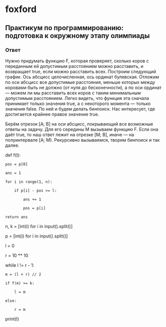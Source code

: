 # foxford
## Практикум по программированию: подготовка к окружному этапу олимпиады ##
### Ответ ###
Нужно придумать функцию F, которая проверяет, сколько коров с переданным ей допустимым расстоянием можно расставить, и возвращает true, если можно расставить всех. Построим следующий график. Ось абсцисс целочисленная, ось ординат булевская. Отложим по оси абсцисс все допустимые расстояния, меньше которых между коровами быть не должно (от нуля до бесконечности), а по оси ординат — можем ли мы расставить всех коров с таким минимальным допустимым расстоянием. Легко видеть, что функция эта сначала принимает только значения true, а с некоторого момента — только значения false. По ней и будем делать бинпоиск. Нас интересует, где достигается крайнее правое значение true.

Берём отрезок [A; B] на оси абсцисс, покрывающий все возможные ответы на задачу. Для его середины M вызываем функцию F. Если она даёт true, то наш ответ лежит на отрезке [M; B], иначе — на полуинтервале [A; M). Рекурсивно вызываемся, творим бинпоиск и так далее.

def f(l):    

    pos = p[0]

    ans = 1

    for i in range(1, n):

        if p[i] - pos >= l:

            ans += 1

            pos = p[i]

    return ans

 

n, k = [int(i) for i in input().split()]

p = [int(i) for i in input().split()]

l = 0

r = 10 ** 10

while l != r - 1:

    m = (l + r) // 2

    if f(m) >= k:

        l = m

    else:

        r = m

print(l)